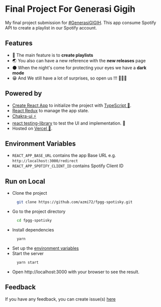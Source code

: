 # Final Project For Generasi Gigih

My final project submission for [#GenerasiGIGIH](https://sites.google.com/anakbangsabisa.org/generasigigih-landingpage/home?authuser=1). This app consume Spotify API to create a playlist in our Spotify account.


## Features

- 🎇 The main feature is to **create playlists**
- 🌏 You also can have a new reference with the **new releases** page
- 🌑 When the night's come for protecting your eyes we have a **dark mode**
- 😁 And We still have a lot of surprises, so open us !!! 🙇🏻‍♂️

## Powered by

- [Create React App](https://create-react-app.dev/) to initialize the project with [TypeScript 💎](https://typescriptlang.org).
- [React Redux](https://react-redux.js.org/) to manage the app state.
- [Chakra-ui ⚡](https://chakra-ui.com/docs/getting-started)
- [react testing-library](https://testing-library.com/) to test the UI and implementation. 🧪
- Hosted on [Vercel 🚀](https://vercel.com/).

## Environment Variables

- `REACT_APP_BASE_URL` contains the app Base URL e.g. `http://localhost:3000/redirect`
- `REACT_APP_SPOTIFY_CLIENT_ID` contains Spotify Client ID

## Run on Local

- Clone the project
  ```bash
    git clone https://github.com/azmi72/fpgg-spotisky.git
  ```
- Go to the project directory
  ```bash
    cd fpgg-spotisky
  ```
- Install dependencies
  ```bash
    yarn
  ```
- Set up the [environment variables](#environment-variables)
- Start the server
  ```bash
    yarn start
  ```
- Open http://localhost:3000 with your browser to see the result.

## Feedback

If you have any feedback, you can create issue(s) [here](https://github.com/azmi72/fpgg-spotisky.git/issues)
